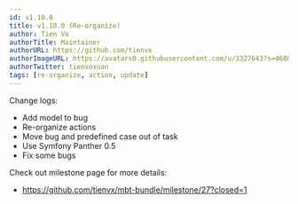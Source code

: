 ```yaml
---
id: v1.10.0
title: v1.10.0 (Re-organize)
author: Tien Vo
authorTitle: Maintainer
authorURL: https://github.com/tienvx
authorImageURL: https://avatars0.githubusercontent.com/u/3327643?s=460&v=4
authorTwitter: tienvoxuan
tags: [re-organize, action, update]
---
```


Change logs:
* Add model to bug
* Re-organize actions
* Move bug and predefined case out of task
* Use Symfony Panther 0.5
* Fix some bugs

Check out milestone page for more details:
* https://github.com/tienvx/mbt-bundle/milestone/27?closed=1
